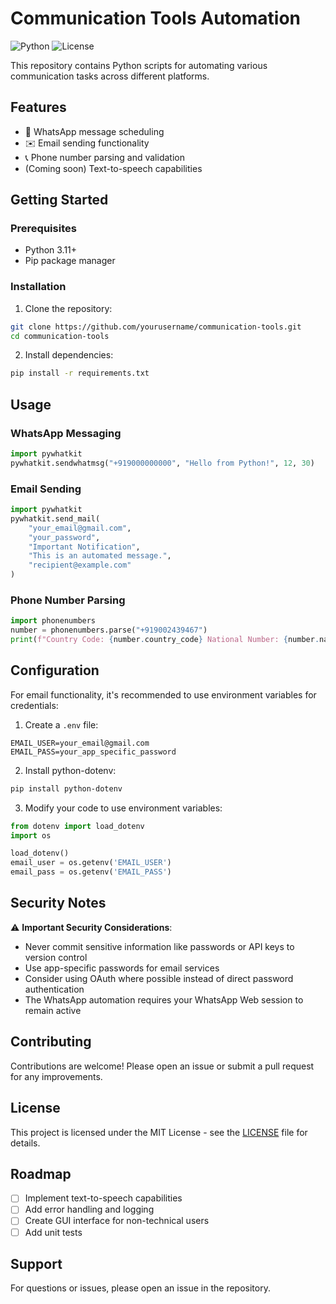 # Communication Tools Automation

![Python](https://img.shields.io/badge/Python-3.11%2B-blue)
![License](https://img.shields.io/badge/License-MIT-green)

This repository contains Python scripts for automating various communication tasks across different platforms.

## Features

- 📱 WhatsApp message scheduling
- ✉️ Email sending functionality
- 📞 Phone number parsing and validation
- (Coming soon) Text-to-speech capabilities

## Getting Started

### Prerequisites

- Python 3.11+
- Pip package manager

### Installation

1. Clone the repository:
```bash
git clone https://github.com/yourusername/communication-tools.git
cd communication-tools
```

2. Install dependencies:
```bash
pip install -r requirements.txt
```

## Usage

### WhatsApp Messaging
```python
import pywhatkit
pywhatkit.sendwhatmsg("+919000000000", "Hello from Python!", 12, 30)
```

### Email Sending
```python
import pywhatkit
pywhatkit.send_mail(
    "your_email@gmail.com",
    "your_password",
    "Important Notification",
    "This is an automated message.",
    "recipient@example.com"
)
```

### Phone Number Parsing
```python
import phonenumbers
number = phonenumbers.parse("+919002439467")
print(f"Country Code: {number.country_code} National Number: {number.national_number}")
```

## Configuration

For email functionality, it's recommended to use environment variables for credentials:

1. Create a `.env` file:
```
EMAIL_USER=your_email@gmail.com
EMAIL_PASS=your_app_specific_password
```

2. Install python-dotenv:
```bash
pip install python-dotenv
```

3. Modify your code to use environment variables:
```python
from dotenv import load_dotenv
import os

load_dotenv()
email_user = os.getenv('EMAIL_USER')
email_pass = os.getenv('EMAIL_PASS')
```

## Security Notes

⚠️ **Important Security Considerations**:
- Never commit sensitive information like passwords or API keys to version control
- Use app-specific passwords for email services
- Consider using OAuth where possible instead of direct password authentication
- The WhatsApp automation requires your WhatsApp Web session to remain active

## Contributing

Contributions are welcome! Please open an issue or submit a pull request for any improvements.

## License

This project is licensed under the MIT License - see the [LICENSE](LICENSE) file for details.

## Roadmap

- [ ] Implement text-to-speech capabilities
- [ ] Add error handling and logging
- [ ] Create GUI interface for non-technical users
- [ ] Add unit tests

## Support

For questions or issues, please open an issue in the repository.

